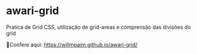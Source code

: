 # awari-grid #

Pratica de Grid CSS, utilização de grid-areas e comprensão das divisões do grid

:pushpin:Confere aqui: https://willmpaim.github.io/awari-grid/
